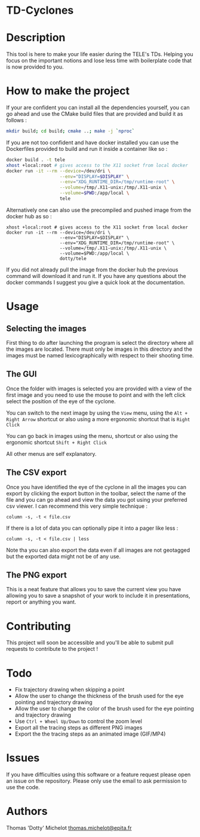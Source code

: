 # TD-Cyclones

# Description

This tool is here to make your life easier during the TELE's TDs.
Helping you focus on the important notions and lose less time with
boilerplate code that is now provided to you.


# How to make the project

If your are confident you can install all the dependencies yourself,
you can go ahead and use the CMake build files that are provided
and build it as follows :
```sh
mkdir build; cd build; cmake ..; make -j `nproc`
```

If you are not too confident and have docker installed you can use
the Dockerfiles provided to build and run it inside a container like so :
```sh
docker build . -t tele
xhost +local:root # gives access to the X11 socket from local docker
docker run -it --rm --device=/dev/dri \
                    --env="DISPLAY=$DISPLAY" \
                    --env="XDG_RUNTIME_DIR=/tmp/runtime-root" \
                    --volume=/tmp/.X11-unix:/tmp/.X11-unix \
                    --volume=$PWD:/app/local \
                    tele
```

Alternatively one can also use the precompiled and pushed image
from the docker hub as so :
```shell script
xhost +local:root # gives access to the X11 socket from local docker
docker run -it --rm --device=/dev/dri \
                    --env="DISPLAY=$DISPLAY" \
                    --env="XDG_RUNTIME_DIR=/tmp/runtime-root" \
                    --volume=/tmp/.X11-unix:/tmp/.X11-unix \
                    --volume=$PWD:/app/local \
                    dotty/tele
```
If you did not already pull the image from the docker hub the previous command
will download it and run it. If you have any questions about the docker
commands I suggest you give a quick look at the documentation.


# Usage

## Selecting the images

First thing to do after launching the program is select the directory
where all the images are located.
There must only be images in this directory and the images must be named
lexicographically with respect to their shooting time.

## The GUI

Once the folder with images is selected you are provided with a view of
the first image and you need to use the mouse to point and with the left click
select the position of the eye of the cyclone.

You can switch to the next image by using the `View` menu,
using the `Alt + Right Arrow` shortcut or also using a more ergonomic shortcut
that is `Right Click`

You can go back in images using the menu, shortcut or also using
the ergonomic shortcut `Shift + Right Click`

All other menus are self explanatory.

## The CSV export

Once you have identified the eye of the cyclone in all the images you can
export by clicking the export button in the toolbar, select the name of the file
and you can go ahead and view the data you got using your preferred csv viewer.
I can recommend this very simple technique :
```shell script
column -s, -t < file.csv
```

If there is a lot of data you can optionally pipe it into a pager like less :
```shell script
column -s, -t < file.csv | less
```

Note tha you can also export the data even if all images are not geotagged but
the exported data might not be of any use.

## The PNG export

This is a neat feature that allows you to save the current view you have
allowing you to save a snapshot of your work to include it in presentations,
report or anything you want.

# Contributing

This project will soon be accessible and you'll be able to submit pull requests
to contribute to the project !

# Todo

* Fix trajectory drawing when skipping a point
* Allow the user to change the thickness of the brush used for the eye pointing
and trajectory drawing
* Allow the user to change the color of the brush used for the eye pointing
and trajectory drawing
* Use `Ctrl + Wheel Up/Down` to control the zoom level
* Export all the tracing steps as different PNG images
* Export the the tracing steps as an animated image (GIF/MP4)

# Issues

If you have difficulties using this software or a feature request please
open an issue on the repository.
Please only use the email to ask permission to use the code.

# Authors
Thomas 'Dotty' Michelot <thomas.michelot@epita.fr>
